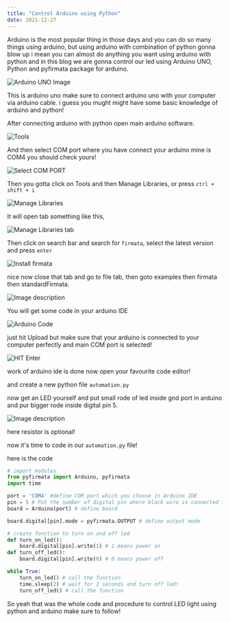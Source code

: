 ```yaml
---
title: "Control Arduino using Python"
date: 2021-12-27
---
```


Arduino is the most popular thing in those days and you can do so many things using arduino, but using arduino with combination of python gonna blow up i mean you can almost do anything you want using arduino with python and in this blog we are gonna control our led using Arduino UNO, Python and pyfirmata package for arduino.

![Arduino UNO Image](https://dev-to-uploads.s3.amazonaws.com/uploads/articles/xldw1re0qtsohf6uu2ea.png)

This is arduino uno make sure to connect arduino uno with your computer via arduino cable. i guess you mught might have some basic knowledge of arduino and python!

After connecting arduino with python open main arduino software.

![Tools](https://dev-to-uploads.s3.amazonaws.com/uploads/articles/pvpzsvl090m4z72mm04b.png)

And then select COM port where you have connect your arduino mine is COM4 you should check yours!

![Select COM PORT](https://dev-to-uploads.s3.amazonaws.com/uploads/articles/r3me4irchlxktedsrkkd.png)

Then you gotta click on Tools and then Manage Libraries, or press `ctrl + shift + i`

![Manage Libraries](https://dev-to-uploads.s3.amazonaws.com/uploads/articles/8wokidthuah9chkyk3yr.png)

It will open tab something like this,

![Manage Libraries tab](https://dev-to-uploads.s3.amazonaws.com/uploads/articles/8bb1acsq3lf128udt7k5.png)

Then click on search bar and search for `firmata`, select the latest version and press `enter`

![Install firmata](https://dev-to-uploads.s3.amazonaws.com/uploads/articles/ndt1jynaiuryjotyb7br.png)

nice now close that tab and go to file tab, then goto examples then firmata then standardFirmata.

![Image description](https://dev-to-uploads.s3.amazonaws.com/uploads/articles/l1usb9734352ii5it5wy.png)

You will get some code in your arduino IDE

![Arduino Code](https://dev-to-uploads.s3.amazonaws.com/uploads/articles/s08vflqgk6jyukcbjnb3.png)

just hit Upload but make sure that your arduino is connected to your computer perfectly and main COM port is selected!

![HIT Enter](https://dev-to-uploads.s3.amazonaws.com/uploads/articles/xa8pg00vur17xxkx6n3z.png)

work of arduino ide is done now open your favourite code editor!

and create a new python file `automation.py`

now get an LED yourself and put small rode of led inside gnd port in arduino and pur bigger rode inside digital pin 5.

![Image description](https://dev-to-uploads.s3.amazonaws.com/uploads/articles/qc8gmy6ucjdwm824tfhe.png)

here resistor is optional!

now it's time to code in our `automation.py` file!

here is the code

```py
# import modules
from pyfirmata import Arduino, pyfirmata
import time

port = 'COM4' #define COM port which you choose in Arduino IDE
pin = 5 # Put the number of digital pin where black wire is connected in circuit
board = Arduino(port) # define board

board.digital[pin].mode = pyfirmata.OUTPUT # define output mode

# create function to turn on and off led
def turn_on_led():
    board.digital[pin].write(1) # 1 means power on
def turn_off_led():
    board.digital[pin].write(0) # 0 means power off

while True:
    turn_on_led() # call the function
    time.sleep(2) # wait for 2 seconds and turn off led!
    turn_off_led() # call the function
```

So yeah that was the whole code and procedure to control LED light using python and arduino make sure to follow!
